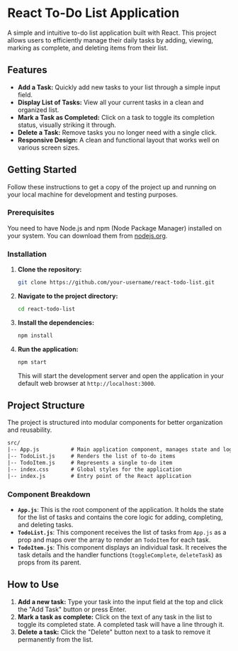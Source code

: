 # React To-Do List Application

A simple and intuitive to-do list application built with React. This project allows users to efficiently manage their daily tasks by adding, viewing, marking as complete, and deleting items from their list.

## Features

* **Add a Task:** Quickly add new tasks to your list through a simple input field.
* **Display List of Tasks:** View all your current tasks in a clean and organized list.
* **Mark a Task as Completed:** Click on a task to toggle its completion status, visually striking it through.
* **Delete a Task:** Remove tasks you no longer need with a single click.
* **Responsive Design:** A clean and functional layout that works well on various screen sizes.

## Getting Started

Follow these instructions to get a copy of the project up and running on your local machine for development and testing purposes.

### Prerequisites

You need to have Node.js and npm (Node Package Manager) installed on your system. You can download them from [nodejs.org](https://nodejs.org/).

### Installation

1. **Clone the repository:**

    ```sh
    git clone https://github.com/your-username/react-todo-list.git
    ```

2. **Navigate to the project directory:**

    ```sh
    cd react-todo-list
    ```

3. **Install the dependencies:**

    ```sh
    npm install
    ```

4. **Run the application:**

    ```sh
    npm start
    ```

    This will start the development server and open the application in your default web browser at `http://localhost:3000`.

## Project Structure

The project is structured into modular components for better organization and reusability.

```txt
src/
|-- App.js          # Main application component, manages state and logic
|-- TodoList.js     # Renders the list of to-do items
|-- TodoItem.js     # Represents a single to-do item
|-- index.css       # Global styles for the application
|-- index.js        # Entry point of the React application
```

### Component Breakdown

* **`App.js`**: This is the root component of the application. It holds the state for the list of tasks and contains the core logic for adding, completing, and deleting tasks.
* **`TodoList.js`**: This component receives the list of tasks from `App.js` as a prop and maps over the array to render an `TodoItem` for each task.
* **`TodoItem.js`**: This component displays an individual task. It receives the task details and the handler functions (`toggleComplete`, `deleteTask`) as props from its parent.

## How to Use

1. **Add a new task:** Type your task into the input field at the top and click the "Add Task" button or press Enter.
2. **Mark a task as complete:** Click on the text of any task in the list to toggle its completed state. A completed task will have a line through it.
3. **Delete a task:** Click the "Delete" button next to a task to remove it permanently from the list.
